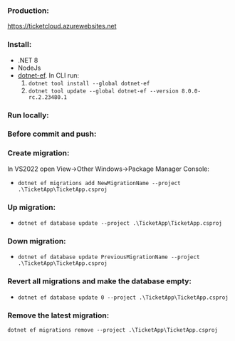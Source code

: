 ### Production:
https://ticketcloud.azurewebsites.net

### Install:
- .NET 8
- NodeJs
- [dotnet-ef](https://www.nuget.org/packages/dotnet-ef/8.0.0-rc.2.23480.1). In CLI run:
    1. `dotnet tool install --global dotnet-ef`
    2. `dotnet tool update --global dotnet-ef --version 8.0.0-rc.2.23480.1`

### Run locally:

### Before commit and push:

### Create migration:
In VS2022 open View->Other Windows->Package Manager Console:
- `dotnet ef migrations add NewMigrationName --project .\TicketApp\TicketApp.csproj`

### Up migration:
- `dotnet ef database update --project .\TicketApp\TicketApp.csproj`

### Down migration:
- `dotnet ef database update PreviousMigrationName --project .\TicketApp\TicketApp.csproj`

### Revert all migrations and make the database empty:
- `dotnet ef database update 0 --project .\TicketApp\TicketApp.csproj`

### Remove the latest migration:
`dotnet ef migrations remove --project .\TicketApp\TicketApp.csproj`